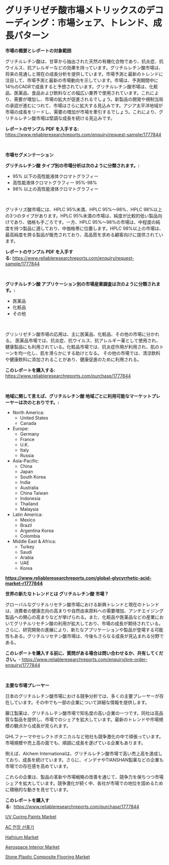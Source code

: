 <p><h1>グリチリゼチ酸市場メトリックスのデコーディング：市場シェア、トレンド、成長パターン</h1></p><p><strong>市場の概要とレポートの対象範囲</strong></p>
<p><p>グリチルレチン酸は、甘草から抽出された天然の有機化合物であり、抗炎症、抗ウイルス、抗アレルギーなどの効果を持っています。グリチルレチン酸市場は、将来の見通しと現在の成長分析を提供しています。市場予測と最新のトレンドに注目して、市場予測と最新の市場動向を示しています。市場は、予測期間中に14％のCAGRで成長すると予想されています。グリチルレチン酸市場は、化粧品、医薬品、食品および飲料などの幅広い業界で使用されています。これにより、需要が増加し、市場の拡大が促進されるでしょう。新製品の開発や規制当局の承認が進むにつれて、市場はさらに拡大する見込みです。アジア太平洋地域が市場の成長をリードし、需要の増加が市場を牽引するでしょう。これにより、グリチルレチン酸市場は堅調な成長を続ける見込みです。</p></p>
<p><strong>レポートのサンプル PDF を入手する:</strong> <a href="https://www.reliableresearchreports.com/enquiry/request-sample/1777844">https://www.reliableresearchreports.com/enquiry/request-sample/1777844</a></p>
<p>&nbsp;</p>
<p><strong>市場セグメンテーション</strong></p>
<p><strong>グリチルレチン酸 タイプ別の市場分析は次のように分類されます。:</strong></p>
<p><ul><li>95% 以下の高性能液体クロマトグラフィー</li><li>高性能液体クロマトグラフィー 95%-98%</li><li>98% 以上の高性能液体クロマトグラフィー</li></ul></p>
<p>&nbsp;</p>
<p><p>グリチリズ酸市場には、HPLC 95%未満、HPLC 95%〜98%、HPLC 98%以上の3つのタイプがあります。HPLC 95%未満の市場は、純度が比較的低い製品向けであり、価格も手ごろです。一方、HPLC 95%〜98%の市場は、中程度の純度を持つ製品に適しており、中価格帯に位置します。HPLC 98%以上の市場は、最高純度を誇る製品が販売されており、高品質を求める顧客向けに提供されています。</p></p>
<p><strong>レポートのサンプル PDF を入手する:</strong>&nbsp;<a href="https://www.reliableresearchreports.com/enquiry/request-sample/1777844">https://www.reliableresearchreports.com/enquiry/request-sample/1777844</a></p>
<p>&nbsp;</p>
<p><strong> グリチルレチン酸 アプリケーション別の市場産業調査は次のように分類されます。:</strong></p>
<p><ul><li>医薬品</li><li>化粧品</li><li>その他</li></ul></p>
<p>&nbsp;</p>
<p><p>グリシリゼチン酸市場の応用は、主に医薬品、化粧品、その他の市場に分かれる。 医薬品市場では、抗炎症、抗ウイルス、抗アレルギー薬として使用され、健康製品にも利用されている。化粧品市場では、抗炎症作用が利用され、肌のトーンを均一化し、肌を滑らかにする助けとなる。 その他の市場では、清涼飲料や健康飲料に添加されることがあり、健康促進のために利用される。</p></p>
<p><strong>このレポートを購入する:</strong>&nbsp; <a href="https://www.reliableresearchreports.com/purchase/1777844">https://www.reliableresearchreports.com/purchase/1777844</a></p>
<p>&nbsp;</p>
<p><strong>地域に関して言えば、グリチルレチン酸 地域ごとに利用可能なマーケットプレーヤーは次のとおりです。:</strong></p>
<p><ul>
    <li>
        North America:
        <ul>
            <li>United States</li>
            <li>Canada</li>
        </ul>
    </li>
    <li>
        Europe:
        <ul>
            <li>Germany</li>
            <li>France</li>
            <li>U.K.</li>
            <li>Italy</li>
            <li>Russia</li>
        </ul>
    </li>
    <li>
        Asia-Pacific:
        <ul>
            <li>China</li>
            <li>Japan</li>
            <li>South Korea</li>
            <li>India</li>
            <li>Australia</li>
            <li>China Taiwan</li>
            <li>Indonesia</li>
            <li>Thailand</li>
            <li>Malaysia</li>
        </ul>
    </li>
    <li>
        Latin America:
        <ul>
            <li>Mexico</li>
            <li>Brazil</li>
            <li>Argentina Korea</li>
            <li>Colombia</li>
        </ul>
    </li>
    <li>
        Middle East & Africa:
        <ul>
            <li>Turkey</li>
            <li>Saudi</li>
            <li>Arabia</li>
            <li>UAE</li>
            <li>Korea</li>
        </ul>
    </li>
    </ul></p>
<p><strong><a href="https://www.reliableresearchreports.com/global-glycyrrhetic-acid-market-r1777844">https://www.reliableresearchreports.com/global-glycyrrhetic-acid-market-r1777844</a></strong>&nbsp;</p>
<p><strong>世界の新たなトレンドとは グリチルレチン酸 市場？</strong></p>
<p><p>グローバルなグリチルリセチン酸市場における新興トレンドと現在のトレンドは、消費者の健康志向の高まりや自然由来原料への需要増加、アンチエイジング製品への関心の高まりなどが挙げられる。また、化粧品や医薬品などの産業においてグリチルリセチン酸の利用が拡大しており、市場の成長が期待されている。さらに、研究開発の進展により、新たなアプリケーションや製品が登場する可能性もある。グリチルリセチン酸市場は、今後もさらなる成長が見込まれる分野である。</p></p>
<p><strong>このレポートを購入する前に、質問がある場合は問い合わせるか、共有してください。</strong>- <a href="https://www.reliableresearchreports.com/enquiry/pre-order-enquiry/1777844">https://www.reliableresearchreports.com/enquiry/pre-order-enquiry/1777844</a></p>
<p>&nbsp;</p>
<p><strong>主要な市場プレーヤー</strong></p>
<p><p>日本のグリチルレチン酸市場における競争分析では、多くの主要プレーヤーが存在しています。その中でも一部の企業について詳細な情報を提供します。</p><p>藤江製薬は、グリチルレチン酸市場で知名度の高い企業の一つです。同社は高品質な製品を提供し、市場でのシェアを拡大しています。最新のトレンドや市場規模の観点から成長が見られます。</p><p>QHLファーマやセレクトボタニカルなど他社も競争激化の中で頑張っています。市場規模や売上高の面でも、順調に成長を遂げている企業もあります。</p><p>例えば、Alchem Internationalは、グリチルレチン酸市場で高い売上高を達成しており、成長を続けています。さらに、インデナやTIANSHAN製薬などの企業も市場での存在感を高めています。</p><p>これらの企業は、製品の革新や市場戦略の改善を通じて、競争力を保ちつつ市場シェアを拡大しています。競争激化が続く中、各社が市場での地位を固めるために積極的な動きを見せています。</p></p>
<p><strong>このレポートを購入する:</strong>&nbsp;&nbsp;<a href="https://www.reliableresearchreports.com/purchase/1777844">https://www.reliableresearchreports.com/purchase/1777844</a></p>
<p><p><a href="https://www.linkedin.com/pulse/uv-curing-paints-market-comprehensive-report-its-share-amp-growth-jld4e?trackingId=FvbBo66s%2B5NQ%2BLxNOrHdWQ%3D%3D">UV Curing Paints Market</a></p><p><a href="https://github.com/Skyleitney456456/Market-Research-Report-List-1/blob/main/176906023989.md">AC 천장 선풍기</a></p><p><a href="https://issuu.com/reportprime-2/docs/hafnium-market-size-2030.pptx">Hafnium Market</a></p><p><a href="https://www.linkedin.com/pulse/aerospace-interior-market-size-share-amp-trends-analysis-report-y3zyc?trackingId=H%2B4%2B01AsdHHklzGcY1i07Q%3D%3D">Aerospace Interior Market</a></p><p><a href="https://issuu.com/reportprime-2/docs/stone-plastic-composite-flooring-market-size-2030.">Stone Plastic Composite Flooring Market</a></p></p>